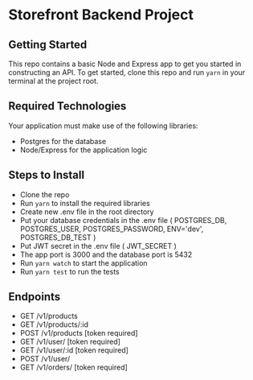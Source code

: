 # Storefront Backend Project

## Getting Started

This repo contains a basic Node and Express app to get you started in constructing an API. To get started, clone this repo and run `yarn` in your terminal at the project root.

## Required Technologies

Your application must make use of the following libraries:

-   Postgres for the database
-   Node/Express for the application logic

## Steps to Install

-   Clone the repo
-   Run `yarn` to install the required libraries
-   Create new .env file in the root directory
-   Put your database credentials in the .env file ( POSTGRES_DB, POSTGRES_USER, POSTGRES_PASSWORD, ENV='dev', POSTGRES_DB_TEST )
-   Put JWT secret in the .env file ( JWT_SECRET )
-   The app port is 3000 and the database port is 5432
-   Run `yarn watch` to start the application
-   Run `yarn test` to run the tests

## Endpoints

-   GET /v1/products
-   GET /v1/products/:id
-   POST /v1/products [token required]
-   GET /v1/user/ [token required]
-   GET /v1/user/:id [token required]
-   POST /v1/user/
-   GET /v1/orders/ [token required]
